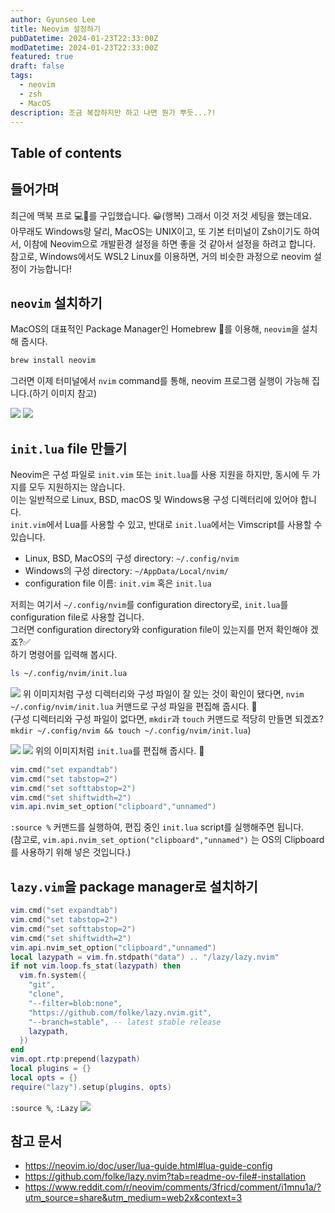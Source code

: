 ```yaml
---
author: Gyunseo Lee
title: Neovim 설정하기
pubDatetime: 2024-01-23T22:33:00Z
modDatetime: 2024-01-23T22:33:00Z
featured: true
draft: false
tags:
  - neovim
  - zsh
  - MacOS
description: 조금 복잡하지만 하고 나면 뭔가 뿌듯...?!
---
```


## Table of contents

## 들어가며

최근에 맥북 프로 💻🍎를 구입했습니다. 😀(행복)
그래서 이것 저것 세팅을 했는데요.  
아무래도 Windows랑 달리, MacOS는 UNIX이고, 또 기본 터미널이 Zsh이기도 하여서, 이참에 Neovim으로 개발환경 설정을 하면 좋을 것 같아서 설정을 하려고 합니다.
참고로, Windows에서도 WSL2 Linux를 이용하면, 거의 비슷한 과정으로 neovim 설정이 가능합니다!

## `neovim` 설치하기

MacOS의 대표적인 Package Manager인 Homebrew 🍺를 이용해, `neovim`을 설치해 줍시다.

```zsh
brew install neovim
```

그러면 이제 터미널에서 `nvim` command를 통해, neovim 프로그램 실행이 가능해 집니다.(하기 이미지 참고)

![](https://res.cloudinary.com/gyunseo-blog/image/upload/f_auto/v1706017235/image_i80h4j.png)
![](https://res.cloudinary.com/gyunseo-blog/image/upload/f_auto/v1706017251/image_ffdkeq.png)

## `init.lua` file 만들기

Neovim은 구성 파일로 `init.vim` 또는 `init.lua`를 사용 지원을 하지만, 동시에 두 가지를 모두 지원하지는 않습니다.  
이는 일반적으로 Linux, BSD, macOS 및 Windows용 구성 디렉터리에 있어야 합니다.  
`init.vim`에서 Lua를 사용할 수 있고, 반대로 `init.lua`에서는 Vimscript를 사용할 수 있습니다.

- Linux, BSD, MacOS의 구성 directory: `~/.config/nvim`
- Windows의 구성 directory: `~/AppData/Local/nvim/`
- configuration file 이름: `init.vim` 혹은 `init.lua`

저희는 여기서 `~/.config/nvim`를 configuration directory로, `init.lua`를 configuration file로 사용할 겁니다.  
그러면 configuration directory와 configuration file이 있는지를 먼저 확인해야 겠죠?✅  
하기 명령어를 입력해 봅시다.

```zsh
ls ~/.config/nvim/init.lua
```

![](https://res.cloudinary.com/gyunseo-blog/image/upload/f_auto/v1706019638/image_v2edi3.png)
위 이미지처럼 구성 디렉터리와 구성 파일이 잘 있는 것이 확인이 됐다면, `nvim ~/.config/nvim/init.lua` 커맨드로 구성 파일을 편집해 줍시다. 📝  
(구성 디렉터리와 구성 파일이 없다면, `mkdir`과 `touch` 커맨드로 적당히 만들면 되겠죠? `mkdir ~/.config/nvim && touch ~/.config/nvim/init.lua`)

![](https://res.cloudinary.com/gyunseo-blog/image/upload/f_auto/v1706020493/image_fmr7cd.png)
![](https://res.cloudinary.com/gyunseo-blog/image/upload/f_auto/v1706020540/image_yjsj9x.png)
위의 이미지처럼 `init.lua`를 편집해 줍시다. 📝

```lua
vim.cmd("set expandtab")
vim.cmd("set tabstop=2")
vim.cmd("set softtabstop=2")
vim.cmd("set shiftwidth=2")
vim.api.nvim_set_option("clipboard","unnamed")
```

`:source %` 커맨드를 실행하여, 편집 중인 `init.lua` script를 실행해주면 됩니다.  
(참고로, `vim.api.nvim_set_option("clipboard","unnamed")` 는 OS의 Clipboard를 사용하기 위해 넣은 것입니다.)

## `lazy.vim`을 package manager로 설치하기

```lua
vim.cmd("set expandtab")
vim.cmd("set tabstop=2")
vim.cmd("set softtabstop=2")
vim.cmd("set shiftwidth=2")
vim.api.nvim_set_option("clipboard","unnamed")
local lazypath = vim.fn.stdpath("data") .. "/lazy/lazy.nvim"
if not vim.loop.fs_stat(lazypath) then
  vim.fn.system({
    "git",
    "clone",
    "--filter=blob:none",
    "https://github.com/folke/lazy.nvim.git",
    "--branch=stable", -- latest stable release
    lazypath,
  })
end
vim.opt.rtp:prepend(lazypath)
local plugins = {}
local opts = {}
require("lazy").setup(plugins, opts)
```

`:source %`, `:Lazy`
![](https://res.cloudinary.com/gyunseo-blog/image/upload/f_auto/v1706022623/image_ojfqlx.png)

## 참고 문서

- <https://neovim.io/doc/user/lua-guide.html#lua-guide-config>
- <https://github.com/folke/lazy.nvim?tab=readme-ov-file#-installation>
- https://www.reddit.com/r/neovim/comments/3fricd/comment/i1mnu1a/?utm_source=share&utm_medium=web2x&context=3
